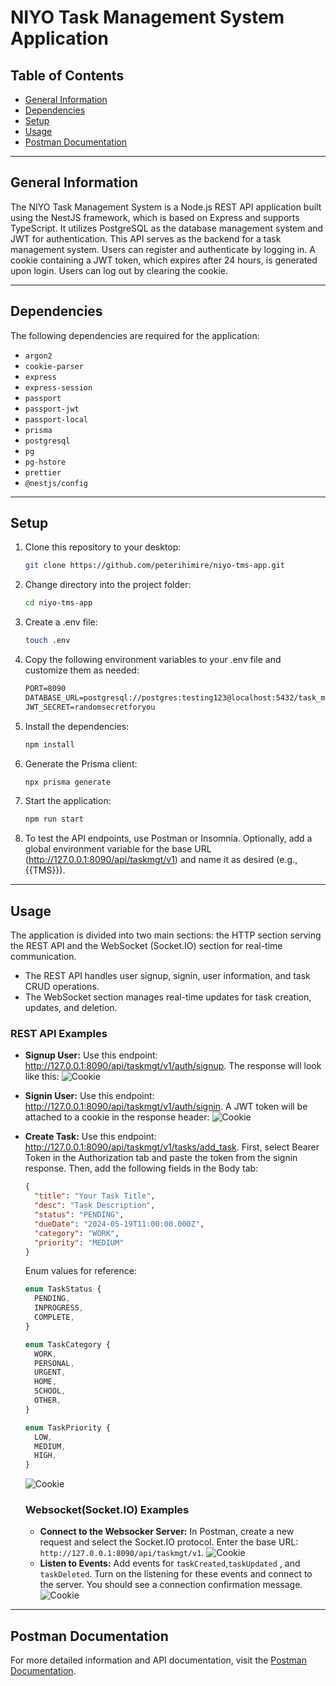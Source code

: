 # NIYO Task Management System Application

## Table of Contents

- [General Information](#general-information)
- [Dependencies](#dependencies)
- [Setup](#setup)
- [Usage](#usage)
- [Postman Documentation](#postman-documentation)

---

## General Information

The NIYO Task Management System is a Node.js REST API application built using the NestJS framework, which is based on Express and supports TypeScript. It utilizes PostgreSQL as the database management system and JWT for authentication. This API serves as the backend for a task management system. Users can register and authenticate by logging in. A cookie containing a JWT token, which expires after 24 hours, is generated upon login. Users can log out by clearing the cookie.

---

## Dependencies

The following dependencies are required for the application:

- `argon2`
- `cookie-parser`
- `express`
- `express-session`
- `passport`
- `passport-jwt`
- `passport-local`
- `prisma`
- `postgresql`
- `pg`
- `pg-hstore`
- `prettier`
- `@nestjs/config`

---

## Setup

1. Clone this repository to your desktop:
   ```sh
   git clone https://github.com/peterihimire/niyo-tms-app.git
   ```
2. Change directory into the project folder:
   ```sh
   cd niyo-tms-app
   ```
3. Create a .env file:
   ```sh
   touch .env
   ```
4. Copy the following environment variables to your .env file and customize them as needed:
   ```txt
   PORT=8090
   DATABASE_URL=postgresql://postgres:testing123@localhost:5432/task_manager?schema=public
   JWT_SECRET=randomsecretforyou
   ```
5. Install the dependencies:
   ```sh
   npm install
   ```
6. Generate the Prisma client:
   ```sh
   npx prisma generate
   ```
7. Start the application:
   ```sh
   npm run start
   ```
8. To test the API endpoints, use Postman or Insomnia. Optionally, add a global environment variable for the base URL (http://127.0.0.1:8090/api/taskmgt/v1) and name it as desired (e.g., {{TMS}}).

---

## Usage

The application is divided into two main sections: the HTTP section serving the REST API and the WebSocket (Socket.IO) section for real-time communication.

- The REST API handles user signup, signin, user information, and task CRUD operations.
- The WebSocket section manages real-time updates for task creation, updates, and deletion.

### REST API Examples

- **Signup User:** Use this endpoint: http://127.0.0.1:8090/api/taskmgt/v1/auth/signup. The response will look like this:
  ![Cookie](https://res.cloudinary.com/dymhdpka1/image/upload/v1716117055/Screenshot_2024-05-19_at_11.21.44_AM_gwdcmq.png)
- **Signin User:** Use this endpoint: http://127.0.0.1:8090/api/taskmgt/v1/auth/signin. A JWT token will be attached to a cookie in the response header:
  ![Cookie](https://res.cloudinary.com/dymhdpka1/image/upload/v1716117054/Screenshot_2024-05-19_at_11.24.34_AM_tonfxh.png)
- **Create Task:** Use this endpoint: http://127.0.0.1:8090/api/taskmgt/v1/tasks/add_task. First, select Bearer Token in the Authorization tab and paste the token from the signin response. Then, add the following fields in the Body tab:

  ```json
  {
    "title": "Your Task Title",
    "desc": "Task Description",
    "status": "PENDING",
    "dueDate": "2024-05-19T11:00:00.000Z",
    "category": "WORK",
    "priority": "MEDIUM"
  }
  ```

  Enum values for reference:

  ```typescript
  enum TaskStatus {
    PENDING,
    INPROGRESS,
    COMPLETE,
  }

  enum TaskCategory {
    WORK,
    PERSONAL,
    URGENT,
    HOME,
    SCHOOL,
    OTHER,
  }

  enum TaskPriority {
    LOW,
    MEDIUM,
    HIGH,
  }
  ```

  ![Cookie](https://res.cloudinary.com/dymhdpka1/image/upload/v1716117055/Screenshot_2024-05-19_at_11.26.16_AM_hxlwhy.png)

  ### Websocket(Socket.IO) Examples

  - **Connect to the Websocker Server:** In Postman, create a new request and select the Socket.IO protocol. Enter the base URL: `http://127.0.0.1:8090/api/taskmgt/v1`.
    ![Cookie](https://res.cloudinary.com/dymhdpka1/image/upload/v1716118073/Screenshot_2024-05-19_at_12.24.13_PM_as0msi.png)
  - **Listen to Events:** Add events for `taskCreated`,`taskUpdated` , and `taskDeleted`. Turn on the listening for these events and connect to the server. You should see a connection confirmation message.
    ![Cookie](https://res.cloudinary.com/dymhdpka1/image/upload/v1716118073/Screenshot_2024-05-19_at_12.25.23_PM_t4icin.png)

---

## Postman Documentation

For more detailed information and API documentation, visit the [Postman Documentation](https://documenter.getpostman.com/view/12340633/2sA3QmCuJs).

 